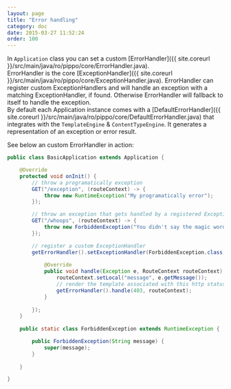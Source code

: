 ```yaml
---
layout: page
title: "Error handling"
category: doc
date: 2015-03-27 11:52:24
order: 100
---
```


In `Application` class you can set a custom [ErrorHandler]({{ site.coreurl }}/src/main/java/ro/pippo/core/ErrorHandler.java).  
ErrorHandler is the core [ExceptionHandler]({{ site.coreurl }}/src/main/java/ro/pippo/core/ExceptionHandler.java).
ErrorHandler can register custom ExceptionHandlers and will handle an exception with a matching ExceptionHandler, if found.
Otherwise ErrorHandler will fallback to itself to handle the exception.  
By default each Application instance comes with a [DefaultErrorHandler]({{ site.coreurl }}/src/main/java/ro/pippo/core/DefaultErrorHandler.java) 
that integrates with the `TemplateEngine` & `ContentTypeEngine`. It generates a representation of an exception or error result.  


See below an custom ErrorHandler in action:

```java
public class BasicApplication extends Application {

    @Override
    protected void onInit() {
        // throw a programatically exception
        GET("/exception", (routeContext) -> {
			throw new RuntimeException("My programatically error");
        });

        // throw an exception that gets handled by a registered ExceptionHandler
        GET("/whoops", (routeContext) -> {
			throw new ForbiddenException("You didn't say the magic word!");
        });

        // register a custom ExceptionHandler
        getErrorHandler().setExceptionHandler(ForbiddenException.class, new ExceptionHandler() {
        
            @Override
            public void handle(Exception e, RouteContext routeContext) {
                routeContext.setLocal("message", e.getMessage());
                // render the template associated with this http status code ("pippo/403forbidden" by default)
                getErrorHandler().handle(403, routeContext);
            }
            
        });    
	}
	
	public static class ForbiddenException extends RuntimeException {

        public ForbiddenException(String message) {
            super(message);
        }
        
    }

}
```
